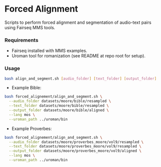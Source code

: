 # Forced Alignment
Scripts to perform forced alignment and segmentation of audio-text pairs using Fairseq MMS tools.

### Requirements
- Fairseq installed with MMS examples.
- Uroman tool for romanization (see README at repo root for setup).

### Usage
```bash
bash align_and_segment.sh [audio_folder] [text_folder] [output_folder] [lang_code] [uroman_path]
```
- Example Bible:
```bash
bash forced_alignement/align_and_segment.sh \
  --audio_folder datasets/moore/bible/resampled \
  --text_folder datasets/moore/bible/resampled \
  --output_folder datasets/moore/bible/aligned \
  --lang mos \
  --uroman_path ../uroman/bin
```

- Example Proverbes:
```bash
bash forced_alignement/align_and_segment.sh \
  --audio_folder datasets/moore/proverbes_moore/vol9/resampled \
  --text_folder datasets/moore/proverbes_moore/vol9/resampled \
  --output_folder datasets/moore/proverbes_moore/vol9/aligned \
  --lang mos \
  --uroman_path ../uroman/bin
  ```
